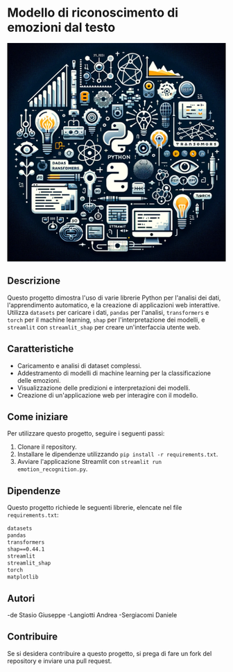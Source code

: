 # Modello di riconoscimento di emozioni dal testo 

![Copertina del README](/copertina.jpg)


## Descrizione
Questo progetto dimostra l'uso di varie librerie Python per l'analisi dei dati, l'apprendimento automatico, e la creazione di applicazioni web interattive. Utilizza `datasets` per caricare i dati, `pandas` per l'analisi, `transformers` e `torch` per il machine learning, `shap` per l'interpretazione dei modelli, e `streamlit` con `streamlit_shap` per creare un'interfaccia utente web.

## Caratteristiche
- Caricamento e analisi di dataset complessi.
- Addestramento di modelli di machine learning per la classificazione delle emozioni.
- Visualizzazione delle predizioni e interpretazioni dei modelli.
- Creazione di un'applicazione web per interagire con il modello.

## Come iniziare
Per utilizzare questo progetto, seguire i seguenti passi:
1. Clonare il repository.
2. Installare le dipendenze utilizzando `pip install -r requirements.txt`.
3. Avviare l'applicazione Streamlit con `streamlit run emotion_recognition.py`.

## Dipendenze
Questo progetto richiede le seguenti librerie, elencate nel file `requirements.txt`:

```
datasets
pandas
transformers
shap==0.44.1
streamlit
streamlit_shap
torch
matplotlib
```

## Autori
-de Stasio Giuseppe 
-Langiotti Andrea 
-Sergiacomi Daniele


## Contribuire
Se si desidera contribuire a questo progetto, si prega di fare un fork del repository e inviare una pull request.



